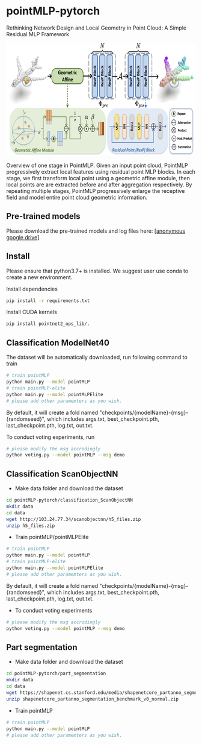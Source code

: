 # pointMLP-pytorch
Rethinking Network Design and Local Geometry in Point Cloud: A Simple Residual MLP Framework

<div align="center">
  <img src="overview.png" width="650px" height="300px">
</div>

Overview of one stage in PointMLP. Given an input point cloud, PointMLP progressively extract local features using residual point MLP blocks. In each stage, we first transform local point using a geometric affine module, then local points are are extracted before and after aggregation respectively. By repeating multiple stages, PointMLP progressively enlarge the receptive field and model entire point cloud geometric information.

## Pre-trained models

Please download the pre-trained models and log files here: [[anonymous google drive]](https://drive.google.com/drive/folders/1Jn9HNpPsrq-1XqSmOUtw4cwPMjsIiIpz?usp=sharing)


## Install
Please ensure that python3.7+ is installed. We suggest user use conda to create a new environment.

Install dependencies
```bash
pip install -r requirements.txt
```

Install CUDA kernels
```bash
pip install pointnet2_ops_lib/.
```

## Classification ModelNet40
The dataset will be automatically downloaded, run following command to train
```bash
# train pointMLP
python main.py --model pointMLP
# train pointMLP-elite
python main.py --model pointMLPElite
# please add other paramemters as you wish.
```
By default, it will create a fold named "checkpoints/{modelName}-{msg}-{randomseed}", which includes args.txt, best_checkpoint.pth, last_checkpoint.pth, log.txt, out.txt.

To conduct voting experiments, run
```bash
# please modify the msg accrodingly
python voting.py --model pointMLP --msg demo
```


## Classification ScanObjectNN

- Make data folder and download the dataset
```bash
cd pointMLP-pytorch/classification_ScanObjectNN
mkdir data
cd data
wget http://103.24.77.34/scanobjectnn/h5_files.zip
unzip h5_files.zip
```

- Train pointMLP/pointMLPElite 
```bash
# train pointMLP
python main.py --model pointMLP
# train pointMLP-elite
python main.py --model pointMLPElite
# please add other paramemters as you wish.
```
By default, it will create a fold named "checkpoints/{modelName}-{msg}-{randomseed}", which includes args.txt, best_checkpoint.pth, last_checkpoint.pth, log.txt, out.txt.

- To conduct voting experiments
```bash
# please modify the msg accrodingly
python voting.py --model pointMLP --msg demo
```

## Part segmentation

- Make data folder and download the dataset
```bash
cd pointMLP-pytorch/part_segmentation
mkdir data
cd data
wget https://shapenet.cs.stanford.edu/media/shapenetcore_partanno_segmentation_benchmark_v0_normal.zip --no-check-certificate
unzip shapenetcore_partanno_segmentation_benchmark_v0_normal.zip
```

- Train pointMLP
```bash
# train pointMLP
python main.py --model pointMLP
# please add other paramemters as you wish.
```

